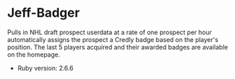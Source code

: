 # Jeff-Badger

Pulls in NHL draft prospect userdata at a rate of one prospect per hour automatically assigns the prospect a Credly badge based on the player's position. The last 5 players acquired and their awarded badges are available on the homepage.

* Ruby version: 2.6.6
